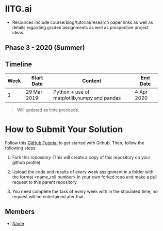 # IITG.ai

- Resources include course/blog/tutorial/research paper links as well as details regarding graded assignments as well as prospective project ideas.

## Phase 3 - 2020 (Summer)
 
## Timeline
 
|Week   |Start Date        |Content                                            |End Date         |
|-------|------------------|---------------------------------------------------|-----------------|
| 1     | 29 Mar 2019      |Python + use of matplotlib,numpy and pandas        | 4 Apr 2020      |

> Will updated as time proceeds.

# How to Submit Your Solution

Follow this [GitHub Tutorial](https://towardsdatascience.com/getting-started-with-git-and-github-6fcd0f2d4ac6) to get started with Github. Then, follow the following steps:

1. Fork this *repository* (This will create a copy of this repository on your github profile).

2. Upload the code and results of every week assignment in a folder with the format <name_roll number> in your own forked repo and make a pull request to this parent repository.

3. You need complete the task of every week with in the stipulated time, no request will be entertained afer that.

## Members
- [Name](https://github.com/username)
